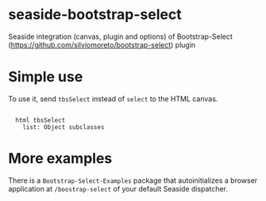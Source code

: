 # seaside-bootstrap-select
Seaside integration (canvas, plugin and options) of Bootstrap-Select (https://github.com/silviomoreto/bootstrap-select) plugin


# Simple use

To use it, send `tbsSelect` instead of `select` to the HTML canvas.

```smalltalk

  html tbsSelect
    list: Object subclasses
```

# More examples

There is a `Bootstrap-Select-Examples` package that autoinitializes a browser application at `/boostrap-select` of your default Seaside dispatcher.





